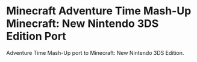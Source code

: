 # Minecraft Adventure Time Mash-Up Minecraft: New Nintendo 3DS Edition Port
Adventure Time Mash-Up port to Minecraft: New Nintendo 3DS Edition.
